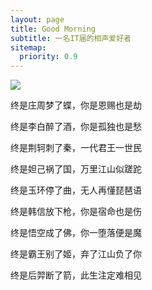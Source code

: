 ```yaml
---
layout: page
title: Good Morning
subtitle: 一名IT届的相声爱好者
sitemap:
  priority: 0.9
---
```


<img src="{{ '/assets/img/index.jpg' | prepend: site.baseurl }}" id="about-img">

<div id="describe-text">
	<p>终是庄周梦了蝶，你是恩赐也是劫</p>
	<p>终是李白醉了酒，你是孤独也是愁</p>
	<p>终是荆轲刺了秦，一代君王一世民</p>
	<p>终是妲己祸了国，万里江山似蹉跎</p>
	<p>终是玉环停了曲，无人再懂琵琶语</p>
	<p>终是韩信放下枪，你是宿命也是伤</p>
	<p>终是悟空成了佛，你一堕落便是魔</p>
	<p>终是霸王别了姬，弃了江山负了你</p>
	<p>终是后羿断了箭，此生注定难相见</p>
</div>